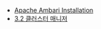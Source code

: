 - [Apache Ambari Installation](https://www.notion.so/tmfdk333/Apache-Ambari-Installation-2b93d06a32d2416eb9bfdb8fffe56324)
- [3.2 클러스터 매니저](https://www.notion.so/tmfdk333/3-2-cd31b440a3964226b1c10b98ef515033)
